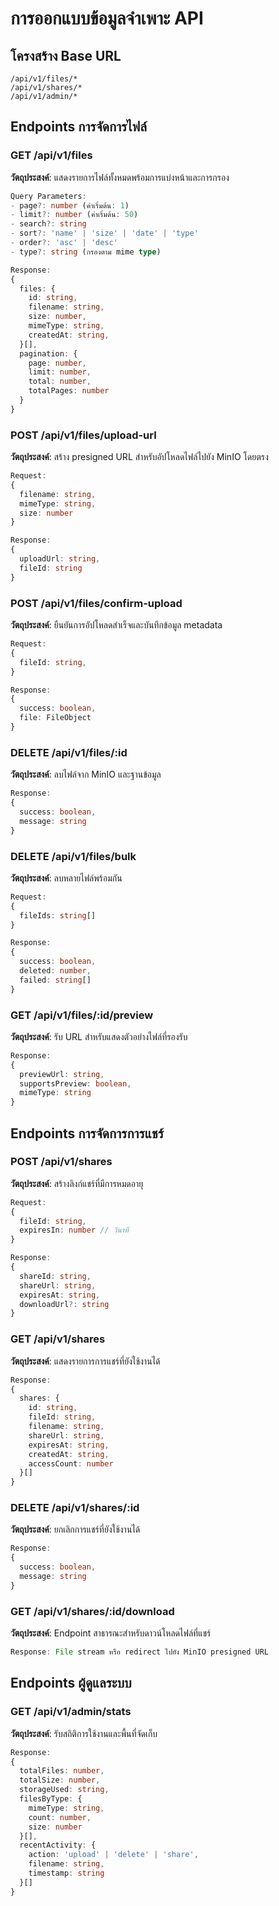# การออกแบบข้อมูลจำเพาะ API

## โครงสร้าง Base URL

```
/api/v1/files/*
/api/v1/shares/*
/api/v1/admin/*
```

## Endpoints การจัดการไฟล์

### GET /api/v1/files

**วัตถุประสงค์**: แสดงรายการไฟล์ทั้งหมดพร้อมการแบ่งหน้าและการกรอง

```typescript
Query Parameters:
- page?: number (ค่าเริ่มต้น: 1)
- limit?: number (ค่าเริ่มต้น: 50)
- search?: string
- sort?: 'name' | 'size' | 'date' | 'type'
- order?: 'asc' | 'desc'
- type?: string (กรองตาม mime type)

Response:
{
  files: {
    id: string,
    filename: string,
    size: number,
    mimeType: string,
    createdAt: string,
  }[],
  pagination: {
    page: number,
    limit: number,
    total: number,
    totalPages: number
  }
}
```

### POST /api/v1/files/upload-url

**วัตถุประสงค์**: สร้าง presigned URL สำหรับอัปโหลดไฟล์ไปยัง MinIO โดยตรง

```typescript
Request:
{
  filename: string,
  mimeType: string,
  size: number
}

Response:
{
  uploadUrl: string,
  fileId: string
}
```

### POST /api/v1/files/confirm-upload

**วัตถุประสงค์**: ยืนยันการอัปโหลดสำเร็จและบันทึกข้อมูล metadata

```typescript
Request:
{
  fileId: string,
}

Response:
{
  success: boolean,
  file: FileObject
}
```

### DELETE /api/v1/files/:id

**วัตถุประสงค์**: ลบไฟล์จาก MinIO และฐานข้อมูล

```typescript
Response:
{
  success: boolean,
  message: string
}
```

### DELETE /api/v1/files/bulk

**วัตถุประสงค์**: ลบหลายไฟล์พร้อมกัน

```typescript
Request:
{
  fileIds: string[]
}

Response:
{
  success: boolean,
  deleted: number,
  failed: string[]
}
```

### GET /api/v1/files/:id/preview

**วัตถุประสงค์**: รับ URL สำหรับแสดงตัวอย่างไฟล์ที่รองรับ

```typescript
Response:
{
  previewUrl: string,
  supportsPreview: boolean,
  mimeType: string
}
```

## Endpoints การจัดการการแชร์

### POST /api/v1/shares

**วัตถุประสงค์**: สร้างลิงก์แชร์ที่มีการหมดอายุ

```typescript
Request:
{
  fileId: string,
  expiresIn: number // วินาที
}

Response:
{
  shareId: string,
  shareUrl: string,
  expiresAt: string,
  downloadUrl?: string
}
```

### GET /api/v1/shares

**วัตถุประสงค์**: แสดงรายการการแชร์ที่ยังใช้งานได้

```typescript
Response:
{
  shares: {
    id: string,
    fileId: string,
    filename: string,
    shareUrl: string,
    expiresAt: string,
    createdAt: string,
    accessCount: number
  }[]
}
```

### DELETE /api/v1/shares/:id

**วัตถุประสงค์**: ยกเลิกการแชร์ที่ยังใช้งานได้

```typescript
Response:
{
  success: boolean,
  message: string
}
```

### GET /api/v1/shares/:id/download

**วัตถุประสงค์**: Endpoint สาธารณะสำหรับดาวน์โหลดไฟล์ที่แชร์

```typescript
Response: File stream หรือ redirect ไปยัง MinIO presigned URL
```

## Endpoints ผู้ดูแลระบบ

### GET /api/v1/admin/stats

**วัตถุประสงค์**: รับสถิติการใช้งานและพื้นที่จัดเก็บ

```typescript
Response:
{
  totalFiles: number,
  totalSize: number,
  storageUsed: string,
  filesByType: {
    mimeType: string,
    count: number,
    size: number
  }[],
  recentActivity: {
    action: 'upload' | 'delete' | 'share',
    filename: string,
    timestamp: string
  }[]
}
```
